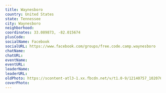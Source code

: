 ```yaml
---
title: Waynesboro
country: United States
state: Tennessee
city: Waynesboro
neighborhood: 
coordinates: 33.089873, -82.015674
plusCode:
socialName: Facebook
socialURL: https://www.facebook.com/groups/free.code.camp.waynesboro
chatName:
chatURL:
eventName:
eventURL:
leaderName:
leaderURL:
oldPhoto: https://scontent-atl3-1.xx.fbcdn.net/v/t1.0-9/12140757_10207649901348241_1226550398520872643_n.jpg?oh=7cb19b98ad32ed4ee5dffe859946cdb8&oe=597E34A1
coverPhoto:
---
```

